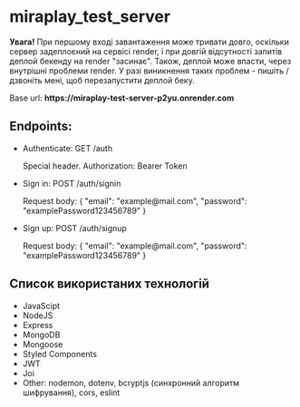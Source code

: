 <h1>miraplay_test_server</h1>

<p><strong>Увага!</strong> При першому вході завантаження може тривати довго, оскільки сервер задеплоєний на сервісі render, і при довгій відсутності запитів деплой бекенду на render "засинає". 
Також, деплой може впасти, через внутрішні проблеми render. У разі виникнення таких проблем - пишіть / дзвоніть мені, щоб перезапустити деплой беку. </p>

<p>Base url: <strong>https://miraplay-test-server-p2yu.onrender.com</strong> </p>

<h2>Endpoints:</h2>
<ul>
<li>
  <p>Authenticate: GET /auth </p>
  <p>Special header. Authorization: Bearer Token </p>
</li>
<li>
  <p>Sign in: POST /auth/signin</p>
  <p>Request body: 
  {
    "email": "example@mail.com", 
    "password": "examplePassword123456789"
  }
  </p>
</li>
<li>
  <p>Sign up: POST /auth/signup</p>
  <p>Request body: 
  {
    "email": "example@mail.com", 
    "password": "examplePassword123456789"
  }
  </p>
</li>
</ul>

<h2>Список використаних технологій</h2>
<ul>
  <li>JavaScipt</li>
  <li>NodeJS</li>
  <li>Express</li>
  <li>MongoDB</li>
  <li>Mongoose</li>
  <li>Styled Components</li>
  <li>JWT</li>
  <li>Joi</li>
  <li>Other: nodemon, dotenv, bcryptjs (синхронний алгоритм шифрування), cors, eslint</li>
</ul>
